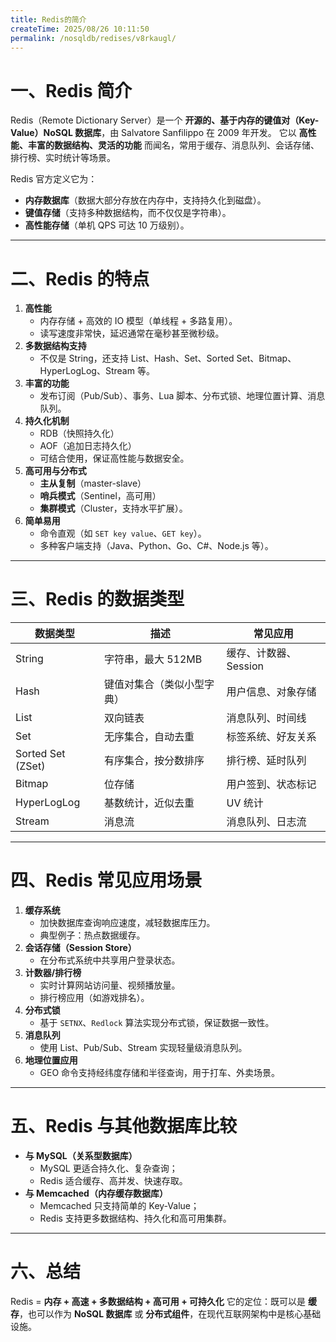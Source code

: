 ```yaml
---
title: Redis的简介
createTime: 2025/08/26 10:11:50
permalink: /nosqldb/redises/v8rkaugl/
---
```

# 一、Redis 简介

Redis（Remote Dictionary Server）是一个 **开源的、基于内存的键值对（Key-Value）NoSQL 数据库**，由 Salvatore Sanfilippo 在 2009 年开发。
 它以 **高性能、丰富的数据结构、灵活的功能** 而闻名，常用于缓存、消息队列、会话存储、排行榜、实时统计等场景。

Redis 官方定义它为：

- **内存数据库**（数据大部分存放在内存中，支持持久化到磁盘）。
- **键值存储**（支持多种数据结构，而不仅仅是字符串）。
- **高性能存储**（单机 QPS 可达 10 万级别）。

------

# 二、Redis 的特点

1. **高性能**
   - 内存存储 + 高效的 IO 模型（单线程 + 多路复用）。
   - 读写速度非常快，延迟通常在毫秒甚至微秒级。
2. **多数据结构支持**
   - 不仅是 String，还支持 List、Hash、Set、Sorted Set、Bitmap、HyperLogLog、Stream 等。
3. **丰富的功能**
   - 发布订阅（Pub/Sub）、事务、Lua 脚本、分布式锁、地理位置计算、消息队列。
4. **持久化机制**
   - RDB（快照持久化）
   - AOF（追加日志持久化）
   - 可结合使用，保证高性能与数据安全。
5. **高可用与分布式**
   - **主从复制**（master-slave）
   - **哨兵模式**（Sentinel，高可用）
   - **集群模式**（Cluster，支持水平扩展）。
6. **简单易用**
   - 命令直观（如 `SET key value`、`GET key`）。
   - 多种客户端支持（Java、Python、Go、C#、Node.js 等）。

------

# 三、Redis 的数据类型

| 数据类型          | 描述                       | 常见应用              |
| ----------------- | -------------------------- | --------------------- |
| String            | 字符串，最大 512MB         | 缓存、计数器、Session |
| Hash              | 键值对集合（类似小型字典） | 用户信息、对象存储    |
| List              | 双向链表                   | 消息队列、时间线      |
| Set               | 无序集合，自动去重         | 标签系统、好友关系    |
| Sorted Set (ZSet) | 有序集合，按分数排序       | 排行榜、延时队列      |
| Bitmap            | 位存储                     | 用户签到、状态标记    |
| HyperLogLog       | 基数统计，近似去重         | UV 统计               |
| Stream            | 消息流                     | 消息队列、日志流      |

------

# 四、Redis 常见应用场景

1. **缓存系统**
   - 加快数据库查询响应速度，减轻数据库压力。
   - 典型例子：热点数据缓存。
2. **会话存储（Session Store）**
   - 在分布式系统中共享用户登录状态。
3. **计数器/排行榜**
   - 实时计算网站访问量、视频播放量。
   - 排行榜应用（如游戏排名）。
4. **分布式锁**
   - 基于 `SETNX`、`Redlock` 算法实现分布式锁，保证数据一致性。
5. **消息队列**
   - 使用 List、Pub/Sub、Stream 实现轻量级消息队列。
6. **地理位置应用**
   - GEO 命令支持经纬度存储和半径查询，用于打车、外卖场景。

------

# 五、Redis 与其他数据库比较

- **与 MySQL（关系型数据库）**
  - MySQL 更适合持久化、复杂查询；
  - Redis 适合缓存、高并发、快速存取。
- **与 Memcached（内存缓存数据库）**
  - Memcached 只支持简单的 Key-Value；
  - Redis 支持更多数据结构、持久化和高可用集群。

------

# 六、总结

Redis = **内存 + 高速 + 多数据结构 + 高可用 + 可持久化**
 它的定位：既可以是 **缓存**，也可以作为 **NoSQL 数据库** 或 **分布式组件**，在现代互联网架构中是核心基础设施。